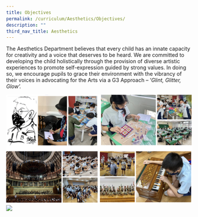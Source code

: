 ```yaml
---
title: Objectives
permalink: /curriculum/Aesthetics/Objectives/
description: ""
third_nav_title: Aesthetics
---
```

The Aesthetics Department believes that every child has an innate capacity for creativity and a voice that deserves to be heard. We are committed to developing the child holistically through the provision of diverse artistic experiences to promote self-expression guided by strong values. In doing so, we encourage pupils to grace their environment with the vibrancy of their voices in advocating for the Arts via a G3 Approach – ‘_Glint, Glitter, Glow’._


![](/images/aest.png)
![](/images/aest2.png)